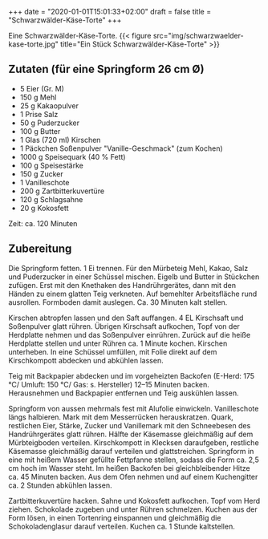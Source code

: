 +++
date = "2020-01-01T15:01:33+02:00"
draft = false
title = "Schwarzwälder-Käse-Torte"
+++

Eine Schwarzwälder-Käse-Torte.
{{< figure src="img/schwarzwaelder-kase-torte.jpg" title="Ein Stück Schwarzwälder-Käse-Torte" >}}

<!--more-->
## Zutaten (für eine Springform 26 cm Ø)
- 5 Eier (Gr. M) 
- 150 g Mehl 
- 25 g Kakaopulver 
- 1 Prise Salz 
- 50 g Puderzucker 
- 100 g Butter 
- 1 Glas (720 ml) Kirschen 
- 1 Päckchen Soßenpulver "Vanille-Geschmack" (zum Kochen) 
- 1000 g Speisequark (40 % Fett) 
- 100 g Speisestärke 
- 150 g Zucker 
- 1 Vanilleschote 
- 200 g Zartbitterkuvertüre 
- 120 g Schlagsahne 
- 20 g Kokosfett 

Zeit: ca. 120 Minuten

## Zubereitung
Die Springform fetten. 1 Ei trennen. Für den Mürbeteig Mehl, Kakao, Salz und Puderzucker in einer Schüssel mischen. Eigelb und Butter in Stückchen zufügen. Erst mit den Knethaken des Handrührgerätes, dann mit den Händen zu einem glatten Teig verkneten. Auf bemehlter Arbeitsfläche rund ausrollen. Formboden damit auslegen. Ca. 30 Minuten kalt stellen.

Kirschen abtropfen lassen und den Saft auffangen. 4 EL Kirschsaft und Soßenpulver glatt rühren. Übrigen Kirschsaft aufkochen, Topf von der Herdplatte nehmen und das Soßenpulver einrühren. Zurück auf die heiße Herdplatte stellen und unter Rühren ca. 1 Minute kochen. Kirschen unterheben. In eine Schüssel umfüllen, mit Folie direkt auf dem Kirschkompott abdecken und abkühlen lassen.

Teig mit Backpapier abdecken und im vorgeheizten Backofen (E-Herd: 175 °C/ Umluft: 150 °C/ Gas: s. Hersteller) 12–15 Minuten backen. Herausnehmen und Backpapier entfernen und Teig auskühlen lassen.

Springform von aussen mehrmals fest mit Alufolie einwickeln. Vanilleschote längs halbieren. Mark mit dem Messerrücken herauskratzen. Quark, restlichen Eier, Stärke, Zucker und Vanillemark mit den Schneebesen des Handrührgerätes glatt rühren. Hälfte der Käsemasse gleichmäßig auf dem Mürbteigboden verteilen. Kirschkompott in Klecksen daraufgeben, restliche Käsemasse gleichmäßig darauf verteilen und glattstreichen. Springform in eine mit heißem Wasser gefüllte Fettpfanne stellen, sodass die Form ca. 2,5 cm hoch im Wasser steht. Im heißen Backofen bei gleichbleibender Hitze ca. 45 Minuten backen. Aus dem Ofen nehmen und auf einem Kuchengitter ca. 2 Stunden abkühlen lassen.

Zartbitterkuvertüre hacken. Sahne und Kokosfett aufkochen. Topf vom Herd ziehen. Schokolade zugeben und unter Rühren schmelzen. Kuchen aus der Form lösen, in einen Tortenring einspannen und gleichmäßig die Schokoladenglasur darauf verteilen. Kuchen ca. 1 Stunde kaltstellen.